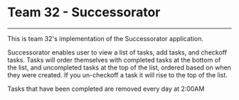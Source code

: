 # Team 32 - Successorator 

---

This is team 32's implementation of the Successorator application.

Successorator enables user to view a list of tasks, add tasks, and checkoff tasks.
Tasks will order themselves with completed tasks at the bottom of the list, and uncompleted tasks at the top of the list, ordered based on when they were created.
If you un-checkoff a task it will rise to the top of the list.

Tasks that have been completed are removed every day at 2:00AM
